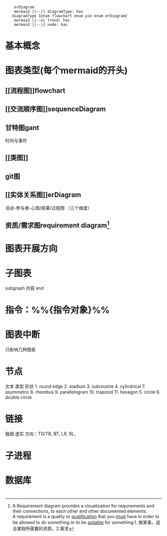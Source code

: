 ``` mermaid 
	erDiagram
	mermaid ||--|| diagramType: has
   diagramType {enum flowchart enum pie enum erDiagram}
	mermaid ||--o| trend: has
	mermaid ||--|{ node: has
```

# 基本概念
# 图表类型(每个mermaid的开头)
## [[流程图]]flowchart
## [[交流顺序图]]sequenceDiagram
## 甘特图gant
时间与事件
## [[类图]]
## git图
## [[实体关系图]]erDiagram
活动-参与者-心情/结果/过程图   （三个维度）
## 资质/需求图requirement diagram[^1]
# 图表开展方向
#  子图表
subgraph 内容 end
#  指令：%%{指令对象}%%

# 图表中断
只影响几种图表
# 节点
文本
类型
形状
	1. round edge
	2. stadium
	3. subroutine
	4. cylindrical
	7. asymmetric
	8. rhombus
	9. parallelogram
	10. trapzoid
	11. hexagon
	5. circle
	6. double circle
# 链接
粗细
虚实
方向：TD/TB, BT, LR, RL, 
# 子进程
# 数据库
# 

[^1]: A Requirement diagram provides a visualization for requirements and their connections, to each other and other documented elements.   A requirement is a quality or [qualification](https://www.collinsdictionary.com/zh/dictionary/english/qualification "qualification 的释义") that you [must](https://www.collinsdictionary.com/zh/dictionary/english/must "must 的释义") have in order to be allowed to do something or to be [suitable](https://www.collinsdictionary.com/zh/dictionary/english/suitable "suitable 的释义") for something.1. 做某事，适合某物所需要的资质。2.需求